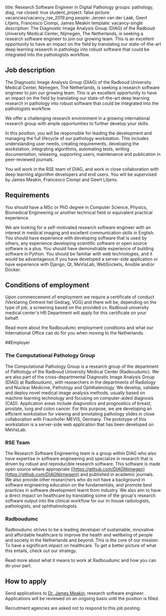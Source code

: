 title: Research Software Engineer in Digital Pathology
groups: pathology, diag, rse
closed: true
student_project: false
picture: vacancies/vacancy_rse_2019.png
people: Jeroen van der Laak, Geert Litjens, Francesco Ciompi, James Meakin
template: vacancy-single
description: The Diagnostic Image Analysis Group (DIAG) of the Radboud University Medical Center, Nijmegen, The Netherlands, is seeking a research software engineer to join our growing team. This is an excellent opportunity to have an impact on the field by translating our state-of-the-art deep learning research in pathology into robust software that could be integrated into the pathologists workflow.

## Job description

The Diagnostic Image Analysis Group (DIAG) of the Radboud University Medical Center, Nijmegen, The Netherlands, is seeking a research software engineer to join our growing team. This is an excellent opportunity to have an impact on the field by translating our state-of-the-art deep learning research in pathology into robust software that could be integrated into the pathologists workflow.

We offer a challenging research environment in a growing international research group with ample opportunities to further develop your skills.

In this position, you will be responsible for leading the development and managing the full lifecycle of our pathology workstation. This includes understanding user needs, creating requirements, developing the workstation, integrating algorithms, automating tests, writing documentation, releasing, supporting users, maintenance and publication in peer-reviewed journals.

You will work in the RSE team of DIAG, and work in close collaboration with deep learning algorithm developers and end users. You will be supervised by James Meakin, Francesco Ciompi and Geert Litjens.

## Requirements

You should have a MSc or PhD degree in Computer Science, Physics, Biomedical Engineering or another technical field or equivalent practical experience.

We are looking for a self-motivated research software engineer with an interest in medical imaging and excellent communication skills in English. You should have experience with developing software that is used by others, any experience developing scientific software or open source software is a plus. You should have demonstrable experience of building software in Python. You should be familiar with web technologies, and it would be advantageous if you have developed a server-side application or have experience with Django, Qt, MeVisLab, WebSockets, Ansible and/or Docker.

## Conditions of employment

Upon commencement of employment we require a certificate of conduct (Verklaring Omtrent het Gedrag, VOG) and there will be, depending on the type of job, a screening based on the provided cv. Radboud university medical center's HR Department will apply for this certificate on your behalf.

Read more about the Radboudumc employment conditions and what our International Office can do for you when moving to the Netherlands.

##Employer

### The Computational Pathology Group
The Computational Pathology Group is a research group of the department of Pathology of the Radboud University Medical Center (Radboudumc). We are also part of the cross-departmental Diagnostic Image Analysis Group (DIAG) at Radboudumc, with researchers in the departments of Radiology and Nuclear Medicine, Pathology and Ophthalmology. We develop, validate and deploy novel medical image analysis methods, usually based on machine learning technology and focusing on computer-aided diagnosis (CAD). Application areas include diagnostics and prognostics of breast, prostate, lung and colon cancer. For this purpose, we are developing an efficient workstation for viewing and annotating pathology slides in close collaboration with Fraunhofer MEVIS, Germany. The prototype of this workstation is a server-side web application that has been developed on MeVisLab.


### RSE Team
The Research Software Engineering team is a group within DIAG who also have expertise in software engineering and specialize in research that is driven by robust and reproducible research software. This software is made open source where appropriate ([https://github.com/DIAGNijmegen](https://github.com/DIAGNijmegen)) and published in academic journals. We also provide other researchers who do not have a background in software engineering education on the fundamentals, and promote best practices in software development learnt from industry. We also aim to have a direct impact on healthcare by translating some of the group's research software output into the clinical workflow for our in-house radiologists, pathologists, and ophthalmologists.


### Radboudumc
Radboudumc strives to be a leading developer of sustainable, innovative and affordable healthcare to improve the health and wellbeing of people and society in the Netherlands and beyond. This is the core of our mission: To have a significant impact on healthcare. To get a better picture of what this entails, check out our strategy.

Read more about what it means to work at Radboudumc and how you can do your part.

## How to apply
Send applications to [Dr. James Meakin](https://www.radboudumc.nl/en/vacancies/65321-research-software-engineer-in-digital-pathology), research software engineer. Applications will be reviewed on an ongoing basis until the position is filled.

Recruitment agencies are asked not to respond to this job posting.
